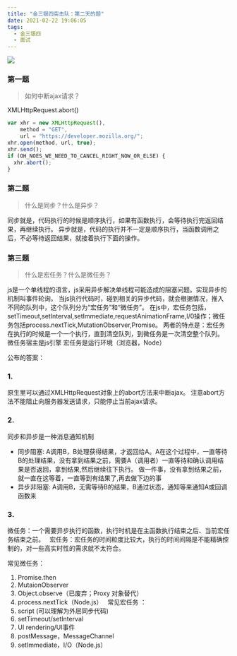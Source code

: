 ```yaml
---
title: "金三银四突击队：第二天的题"
date: 2021-02-22 19:06:05
tags:
  - 金三银四
  - 面试
---
```


<!--banner-pic|sticker|content-img|content-img-half-->
<img class="banner-pic" src="http://oss.slybootslion.com/blog/68124cc5-527b-4add-9e40-11d87e044455.jpg?x-oss-process=image/auto-orient,1/quality,q_80/watermark,text_c2x5Ym9vdHNsaW9u,color_ffffff,size_40,shadow_70,t_74,x_10,y_10"/>


### 第一题
> 如何中断ajax请求？

XMLHttpRequest.abort()
```js
var xhr = new XMLHttpRequest(),
    method = "GET",
    url = "https://developer.mozilla.org/";
xhr.open(method, url, true);
xhr.send();
if (OH_NOES_WE_NEED_TO_CANCEL_RIGHT_NOW_OR_ELSE) {
  xhr.abort();
}
```

### 第二题
> 什么是同步？什么是异步？

同步就是，代码执行的时候是顺序执行，如果有函数执行，会等待执行完返回结果，再继续执行。
异步就是，代码的执行并不一定是顺序执行，当函数调用之后，不必等待返回结果，就接着执行下面的操作。

### 第三题
> 什么是宏任务？什么是微任务？

js是一个单线程的语言，js采用异步解决单线程可能造成的阻塞问题。实现异步的机制叫事件轮询。
当js执行代码时，碰到相关的异步代码，就会根据情况，推入不同的队列中，这个队列分为“宏任务”和“微任务”。
在js中，宏任务包括，setTimeout,setInterval,setImmediate,requestAnimationFrame,I/0操作；微任务包括process.nextTick,MutationObserver,Promise。
两者的特点是：宏任务在执行的时候是一个一个执行，直到清空队列，到微任务是一次清空整个队列。
微任务宿主是js引擎 宏任务是运行环境（浏览器，Node）

<!-- more -->
公布的答案：

### 1. 
原生里可以通过XMLHttpRequest对象上的abort方法来中断ajax。
注意abort方法不能阻止向服务器发送请求，只能停止当前ajax请求。

### 2.
同步和异步是一种消息通知机制
- 同步阻塞: A调用B，B处理获得结果，才返回给A。A在这个过程中，一直等待B的处理结果，没有拿到结果之前，需要A（调用者）一直等待和确认调用结果是否返回，拿到结果,然后继续往下执行。
  做一件事，没有拿到结果之前，就一直在这等着，一直等到有结果了,再去做下边的事
- 异步非阻塞: A调用B，无需等待B的结果，B通过状态，通知等来通知A或回调函数来

### 3.
微任务：一个需要异步执行的函数，执行时机是在主函数执行结束之后、当前宏任务结束之前。  
宏任务：宏任务的时间粒度比较大，执行的时间间隔是不能精确控制的，对一些高实时性的需求就不太符合。  

常见微任务：  
1. Promise.then
2. MutaionObserver
3. Object.observe（已废弃；Proxy 对象替代）
4. process.nextTick（Node.js）  
常见宏任务 ：    
1. script (可以理解为外层同步代码)  
2. setTimeout/setInterval  
3. UI rendering/UI事件  
4. postMessage，MessageChannel  
5. setImmediate，I/O（Node.js）
